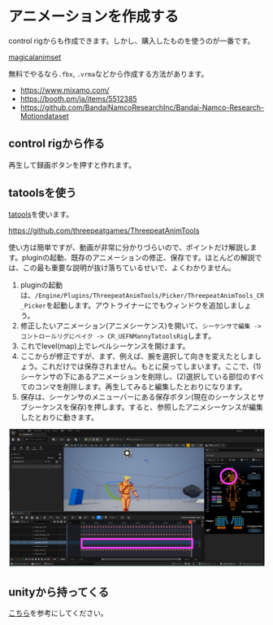 # アニメーションを作成する

control rigからも作成できます。しかし、購入したものを使うのが一番です。

[magicalanimset](https://www.fab.com/ja/listings/a63386b8-7cad-42cd-8b81-a9de147e1f08)

無料でやるなら`.fbx`, `.vrma`などから作成する方法があります。

- https://www.mixamo.com/
- https://booth.pm/ja/items/5512385
- https://github.com/BandaiNamcoResearchInc/Bandai-Namco-Research-Motiondataset

## control rigから作る

再生して録画ボタンを押すと作れます。

## tatoolsを使う

[tatools](https://www.fab.com/ja/listings/a5d3b60d-b886-4564-bf6d-15d46a8d27fe)を使います。

https://github.com/threepeatgames/ThreepeatAnimTools

使い方は簡単ですが、動画が非常に分かりづらいので、ポイントだけ解説します。pluginの起動、既存のアニメーションの修正、保存です。ほとんどの解説では、この最も重要な説明が抜け落ちているせいで、よくわかりません。

1. pluginの起動は、`/Engine/Plugins/ThreepeatAnimTools/Picker/ThreepeatAnimTools_CR_Picker`を起動します。アウトライナーにでもウィンドウを追加しましょう。
2. 修正したいアニメーション(アニメシーケンス)を開いて、`シーケンサで編集 -> コントロールリグにベイク -> CR_UEFNMannyTatoolsRig`します。
3. これでlevel(map)上でレベルシーケンスを開けます。
4. ここからが修正ですが、まず、例えば、腕を選択して向きを変えたとしましょう。これだけでは保存されません。もとに戻ってしまいます。ここで、(1)シーケンサの下にあるアニメーションを削除し、(2)選択している部位のすべてのコンマを削除します。再生してみると編集したとおりになります。
5. 保存は、シーケンサのメニューバーにある保存ボタン(現在のシーケンスとサブシーケンスを保存)を押します。すると、参照したアニメシーケンスが編集したとおりに動きます。

![](/img/0016.png)

## unityから持ってくる

[こちら](/unity/01_fbx.html)を参考にしてください。

